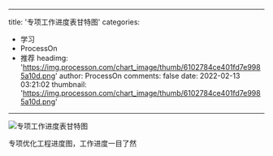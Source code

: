 
---
title: '专项工作进度表甘特图'
categories: 
 - 学习
 - ProcessOn
 - 推荐
headimg: 'https://img.processon.com/chart_image/thumb/6102784ce401fd7e9985a10d.png'
author: ProcessOn
comments: false
date: 2022-02-13 03:21:02
thumbnail: 'https://img.processon.com/chart_image/thumb/6102784ce401fd7e9985a10d.png'
---

<div>   
<img class="thumb" alt="专项工作进度表甘特图" src="https://img.processon.com/chart_image/thumb/6102784ce401fd7e9985a10d.png" referrerpolicy="no-referrer">
<p>专项优化工程进度图，工作进度一目了然</p>  
</div>
            